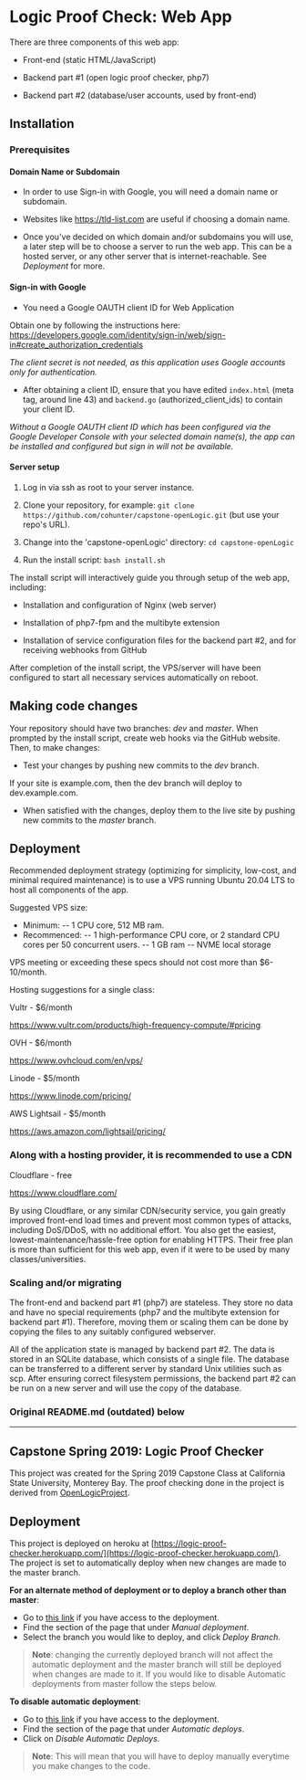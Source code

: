 # Logic Proof Check: Web App

There are three components of this web app:

- Front-end (static HTML/JavaScript)

- Backend part #1 (open logic proof checker, php7)

- Backend part #2 (database/user accounts, used by front-end)

## Installation

### Prerequisites

#### Domain Name or Subdomain

- In order to use Sign-in with Google, you will need a domain name or subdomain.

- Websites like https://tld-list.com are useful if choosing a domain name.

- Once you've decided on which domain and/or subdomains you will use, a later step will be to choose a server to run the web app. This can be a hosted server, or any other server that is internet-reachable. See _Deployment_ for more.

#### Sign-in with Google

- You need a Google OAUTH client ID for Web Application

Obtain one by following the instructions here: https://developers.google.com/identity/sign-in/web/sign-in#create_authorization_credentials

*The client secret is not needed, as this application uses Google accounts only for authentication.*

- After obtaining a client ID, ensure that you have edited `index.html` (meta tag, around line 43) and `backend.go` (authorized_client_ids) to contain your client ID.

*Without a Google OAUTH client ID which has been configured via the Google Developer Console with your selected domain name(s), the app can be installed and configured but sign in will not be available.*

#### Server setup

1. Log in via ssh as root to your server instance.

2. Clone your repository, for example: `git clone https://github.com/cohunter/capstone-openLogic.git` (but use your repo's URL).

3. Change into the 'capstone-openLogic' directory: `cd capstone-openLogic`

4. Run the install script: `bash install.sh`

The install script will interactively guide you through setup of the web app, including:

- Installation and configuration of Nginx (web server)

- Installation of php7-fpm and the multibyte extension

- Installation of service configuration files for the backend part #2, and for receiving webhooks from GitHub

After completion of the install script, the VPS/server will have been configured to start all necessary services automatically on reboot.


## Making code changes

Your repository should have two branches: _dev_ and _master_. When prompted by the install script, create web hooks via the GitHub website. Then, to make changes:

- Test your changes by pushing new commits to the _dev_ branch.

If your site is example.com, then the dev branch will deploy to dev.example.com.

- When satisfied with the changes, deploy them to the live site by pushing new commits to the _master_ branch.

## Deployment

Recommended deployment strategy (optimizing for simplicity, low-cost, and minimal required maintenance) is to use a VPS running Ubuntu 20.04 LTS to host all components of the app.

Suggested VPS size:

- Minimum:
-- 1 CPU core, 512 MB ram.
- Recommenced:
-- 1 high-performance CPU core, or 2 standard CPU cores per 50 concurrent users.
-- 1 GB ram
-- NVME local storage

VPS meeting or exceeding these specs should not cost more than $6-10/month.

Hosting suggestions for a single class:

Vultr - $6/month

https://www.vultr.com/products/high-frequency-compute/#pricing

OVH - $6/month

https://www.ovhcloud.com/en/vps/

Linode - $5/month

https://www.linode.com/pricing/

AWS Lightsail - $5/month

https://aws.amazon.com/lightsail/pricing/

### Along with a hosting provider, it is recommended to use a CDN

Cloudflare - free

https://www.cloudflare.com/

By using Cloudflare, or any similar CDN/security service, you gain greatly improved front-end load times and prevent most common types of attacks, including DoS/DDoS, with no additional effort. You also get the easiest, lowest-maintenance/hassle-free option for enabling HTTPS. Their free plan is more than sufficient for this web app, even if it were to be used by many classes/universities.

### Scaling and/or migrating

The front-end and backend part #1 (php7) are stateless. They store no data and have no special requirements (php7 and the multibyte extension for backend part #1). Therefore, moving them or scaling them can be done by copying the files to any suitably configured webserver.

All of the application state is managed by backend part #2. The data is stored in an SQLite database, which consists of a single file. The database can be transferred to a different server by standard Unix utilities such as scp. After ensuring correct filesystem permissions, the backend part #2 can be run on a new server and will use the copy of the database.

### Original README.md (outdated) below
-----
## Capstone Spring 2019: Logic Proof Checker
This project was created for the Spring 2019 Capstone Class at California State University, Monterey Bay. The proof checking done in the project is derived from [OpenLogicProject](https://github.com/OpenLogicProject/fitch-checker).

## Deployment
This project is deployed on heroku at [https://logic-proof-checker.herokuapp.com/](https://logic-proof-checker.herokuapp.com/). The project is set to automatically deploy when new changes are made to the master branch. 

**For an alternate method of deployment or to deploy a branch other than master**: 

- Go to [this link](https://dashboard.heroku.com/apps/logic-proof-checker/deploy/github) if you have access to the deployment.
- Find the section of the page that under _Manual deployment_.
- Select the branch you would like to deploy, and click _Deploy Branch_.
> **Note**: changing the currently deployed branch will not affect the automatic deployment and the master branch will still be deployed when changes are made to it. If you would like to disable Automatic deployments from master follow the steps below.

**To disable automatic deployment**: 

- Go to [this link](https://dashboard.heroku.com/apps/logic-proof-checker/deploy/github) if you have access to the deployment.
- Find the section of the page that under _Automatic deploys_.
- Click on _Disable Automatic Deploys_.
> **Note**: This will mean that you will have to deploy manually everytime you make changes to the code.
